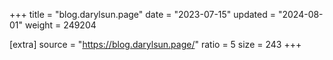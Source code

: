+++
title = "blog.darylsun.page"
date = "2023-07-15"
updated = "2024-08-01"
weight = 249204

[extra]
source = "https://blog.darylsun.page/"
ratio = 5
size = 243
+++

